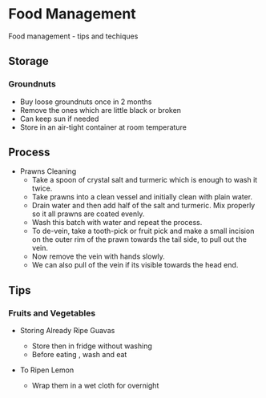 # Food Management

Food management - tips and techiques


## Storage

### Groundnuts
 - Buy loose groundnuts once in 2 months
 - Remove the ones which are little black or broken
 - Can keep sun if needed
 - Store in an air-tight container at room temperature

## Process

* Prawns Cleaning
   - Take a spoon of crystal salt and turmeric which is enough to wash it twice.
   - Take prawns into a clean vessel and initially clean with plain water.
   - Drain water and then add half of the salt and turmeric. Mix properly so it all prawns are coated evenly.
   - Wash this batch with water and repeat the process.
   - To de-vein, take a tooth-pick or fruit pick and make a small incision on the outer rim of the prawn towards the tail side, to pull out the vein.
   - Now remove the vein with hands slowly.
   - We can also pull of the vein if its visible towards the head end.

## Tips

### Fruits and Vegetables

* Storing Already Ripe Guavas
  - Store then in fridge without washing
  - Before eating , wash and eat
      
* To Ripen Lemon
  - Wrap them in a wet cloth for overnight

